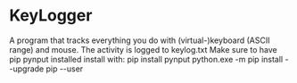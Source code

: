 # KeyLogger
A program that tracks everything you do with (virtual-)keyboard (ASCII range) and mouse. The activity is logged to keylog.txt
Make sure to have pip pynput installed
install with: pip install pynput
python.exe -m pip install --upgrade pip --user
